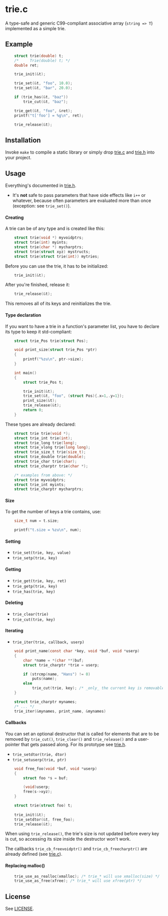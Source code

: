 trie.c
======
A type-safe and generic C99-compliant associative array (`string => T`) implemented as a simple trie.

## Example

```c
    struct trie(double) t;
    /*     Trie(double) t; */
    double ret;

    trie_init(&t);

    trie_set(&t, "foo", 10.0);
    trie_set(&t, "bar", 20.0);

    if (trie_has(&t, "baz"))
        trie_cut(&t, "baz");

    trie_get(&t, "foo", &ret);
    printf("t['foo'] = %g\n", ret);

    trie_release(&t);
```

## Installation

Invoke `make` to compile a static library or simply drop [trie.c](trie.c) and [trie.h](trie.h) into your project.

## Usage

Everything's documented in [trie.h](trie.h).

  * It's __not__ safe to pass parameters that have side effects like `i++` or whatever, because often parameters are evaluated more than once (exception: see `trie_set()`).

#### Creating

A trie can be of any type and is created like this:

```c
    struct trie(void *) myvoidptrs;
    struct trie(int) myints;
    struct trie(char *) mycharptrs;
    struct trie(struct xyz) mystructs;
    struct trie(struct trie(int)) mytries;
```

Before you can use the trie, it has to be initialized:

```c
    trie_init(&t);
```

After you're finished, release it:

```c
    trie_release(&t);
```

This removes all of its keys and reinitializes the trie.

#### Type declaration

If you want to have a trie in a function's parameter list, you have to declare its type to keep it std-compliant:

```c
    struct trie_Pos trie(struct Pos);

    void print_size(struct trie_Pos *ptr)
    {
        printf("%zu\n", ptr->size);
    }

    int main()
    {
        struct trie_Pos t;

        trie_init(&t);
        trie_set(&t, "foo", (struct Pos){.x=1,.y=1});
        print_size(&t);
        trie_release(&t);
        return 0;
    }
```

These types are already declared:

```c
    struct trie trie(void *);
    struct trie_int trie(int);
    struct trie_long trie(long);
    struct trie_vlong trie(long long);
    struct trie_size_t trie(size_t);
    struct trie_double trie(double);
    struct trie_char trie(char);
    struct trie_charptr trie(char *);

    /* examples from above: */
    struct trie myvoidptrs;
    struct trie_int myints;
    struct trie_charptr mycharptrs;
```

#### Size

To get the number of keys a trie contains, use:

```c
    size_t num = t.size;

    printf("t.size = %zu\n", num);
```

#### Setting

  * `trie_set(trie, key, value)`
  * `trie_setp(trie, key)`

#### Getting

  * `trie_get(trie, key, ret)`
  * `trie_getp(trie, key)`
  * `trie_has(trie, key)`

#### Deleting

  * `trie_clear(trie)`
  * `trie_cut(trie, key)`

#### Iterating

  * `trie_iter(trie, callback, userp)`

```c
    void print_name(const char *key, void *buf, void *userp)
    {
        char *name = *(char **)buf;
        struct trie_charptr *trie = userp;

        if (strcmp(name, "Hans") != 0)
            puts(name);
        else
            trie_cut(trie, key); /* _only_ the current key is removable */
    }

    struct trie_charptr mynames;
    /* ... */
    trie_iter(&mynames, print_name, &mynames)
```

#### Callbacks

You can set an optional destructor that is called for elements that are to be removed by `trie_cut()`, `trie_clear()` and `trie_release()` and a user-pointer that gets passed along. For its prototype see [trie.h](trie.h).

  * `trie_setdtor(trie, dtor)`
  * `trie_setuserp(trie, ptr)`

```c
    void free_foo(void *buf, void *userp)
    {
        struct foo *s = buf;

        (void)userp;
        free(s->xyz);
    }

    struct trie(struct foo) t;
    
    trie_init(&t);
    trie_setdtor(&t, free_foo);
    trie_release(&t);
```

When using `trie_release()`, the trie's size is not updated before every key is cut, so accessing its size inside the destructor won't work.

The callbacks `trie_cb_freevoidptr()` and `trie_cb_freecharptr()` are already defined (see [trie.c](trie.c)).

#### Replacing malloc()

```c
    trie_use_as_realloc(xmalloc); /* trie_* will use xmalloc(size) */
    trie_use_as_free(xfree); /* trie_* will use xfree(ptr) */
```

## License

See [LICENSE](LICENSE).
